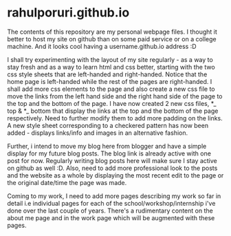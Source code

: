 rahulporuri.github.io
=====================
The contents of this repository are my personal webpage files. I thought it better to host my site on github than on some paid service or on a college machine. And it looks cool having a username.github.io address :D

I shall try experimenting with the layout of my site regularly - as a way to stay fresh and as a way to learn html and css better, starting with the two css style sheets that are left-handed and right-handed. Notice that the home page is left-handed while the rest of the pages are right-handed. I shall add more css elements to the page and also create a new css file to move the links from the left hand side and the right hand side of the page to the top and the bottom of the page. I have now created 2 new css files, *_ top & *_ bottom that display the links at the top and the bottom of the page respectively. Need to further modify them to add more padding on the links. A new style sheet corresponding to a checkered pattern has now been added - displays links/info and images in an alternative fashion.

Further, i intend to move my blog here from blogger and have a simple display for my future blog posts. The blog link is already active with one post for now. Regularly writing blog posts here will make sure I stay active on github as well :D. Also, need to add more professional look to the posts and the website as a whole by displaying the most recent edit to the page or the original date/time the page was made.

Coming to my work, I need to add more pages describing my work so far in detail i.e individual pages for each of the school/workshop/internship i've done over the last couple of years. There's a rudimentary content on the about me page and in the work page which will be augmented with these pages.